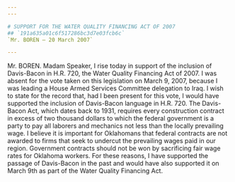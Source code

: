 ```yaml
---
---

# SUPPORT FOR THE WATER QUALITY FINANCING ACT OF 2007
## `191a635a01c6f517286bc3d7e03fcb6c`
`Mr. BOREN — 20 March 2007`

---
```



Mr. BOREN. Madam Speaker, I rise today in support of the inclusion of 
Davis-Bacon in H.R. 720, the Water Quality Financing Act of 2007. I was 
absent for the vote taken on this legislation on March 9, 2007, because 
I was leading a House Armed Services Committee delegation to Iraq. I 
wish to state for the record that, had I been present for this vote, I 
would have supported the inclusion of Davis-Bacon language in H.R. 720. 
The Davis-Bacon Act, which dates back to 1931, requires every 
construction contract in excess of two thousand dollars to which the 
federal government is a party to pay all laborers and mechanics not 
less than the locally prevailing wage. I believe it is important for 
Oklahomans that federal contracts are not awarded to firms that seek to 
undercut the prevailing wages paid in our region. Government contracts 
should not be won by sacrificing fair wage rates for Oklahoma workers. 
For these reasons, I have supported the passage of Davis-Bacon in the 
past and would have also supported it on March 9th as part of the Water 
Quality Financing Act.
